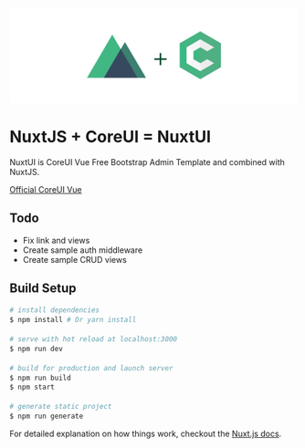 ![NuxtJS + CoreUI](static/img/nuxtcoreui.jpg)

# NuxtJS + CoreUI = NuxtUI

NuxtUI is CoreUI Vue Free Bootstrap Admin Template and combined with NuxtJS.

[Official CoreUI Vue](https://github.com/mrholek/CoreUI-Vue)

## Todo

- Fix link and views
- Create sample auth middleware
- Create sample CRUD views

## Build Setup

``` bash
# install dependencies
$ npm install # Or yarn install

# serve with hot reload at localhost:3000
$ npm run dev

# build for production and launch server
$ npm run build
$ npm start

# generate static project
$ npm run generate
```

For detailed explanation on how things work, checkout the [Nuxt.js docs](https://github.com/nuxt/nuxt.js).
